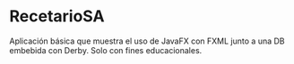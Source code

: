 # RecetarioSA
Aplicación básica que muestra el uso de JavaFX con FXML junto a una DB embebida con Derby. Solo con fines educacionales.
